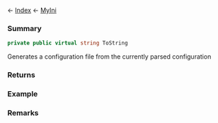 ← [Index](Api-Index) ← [MyIni](VRage.Game.ModAPI.Ingame.Utilities.MyIni)

### Summary

```csharp
private public virtual string ToString
```

Generates a configuration file from the currently parsed configuration

### Returns



### Example

### Remarks

